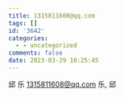 ```yaml
---
title: 1315811608@qq.com
tags: []
id: '3642'
categories:
  - - uncategorized
comments: false
date: 2023-03-29 10:25:45
---
```


邱 乐 1315811608@qq.com 乐, 邱